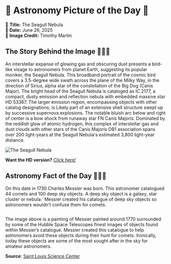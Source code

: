 # 🌌 Astronomy Picture of the Day 🌌
🔭 **Title:** The Seagull Nebula  
📅 **Date:** June 26, 2025  
📸 **Image Credit:** Timothy Martin  

## The Story Behind the Image 🧑‍🚀🔭
An interstellar expanse of glowing gas and obscuring dust presents a bird-like visage to astronomers from planet Earth, suggesting its popular moniker, the Seagull Nebula. This broadband portrait of the cosmic bird covers a 3.5-degree wide swath across the plane of the Milky Way, in the direction of Sirius, alpha star of the constellation of the Big Dog (Canis Major). The bright head of the Seagull Nebula is cataloged as IC 2177, a compact, dusty emission and reflection nebula with embedded massive star HD 53367. The larger emission region, encompassing objects with other catalog designations, is Likely part of an extensive shell structure swept up by successive supernova explosions. The notable bluish arc below and right of center is a bow shock from runaway star FN Canis Majoris. Dominated by the reddish glow of atomic hydrogen, this complex of interstellar gas and dust clouds with other stars of the Canis Majoris OB1 association spans over 200 light-years at the Seagull Nebula's estimated 3,800 light-year distance.

![The Seagull Nebula](https://apod.nasa.gov/apod/image/2506/IC2177SeagullLRGB-APOD1024.jpg)

**Want the HD version?** [Click here!](https://apod.nasa.gov/apod/image/2506/IC2177SeagullLRGB-APOD2048.jpg)

## Astronomy Fact of the Day 👩‍🚀🚀 
<p>On this date in 1730 Charles Messier was born. This astronomer catalogued 44 comets and 100 deep sky objects. A deep sky object is a galaxy, star cluster or nebula.  Messier created his catalogue of deep sky objects so astronomers wouldn’t confuse them for comets.</p>
<p><img src="https://www.slsc.org/wp-content/uploads/2025/06/jun-26.jpg" alt=""/></p>
<p>The image above is a painting of Messier painted around 1770 surrounded by some of the Hubble Space Telescopes finest images of objects found within Messier’s catalogue. Messier created this catalogue to help astronomers avoid these objects during their hunt for comets. Ironically, today these objects are some of the most sought after in the sky for amateur astronomers.</p>

**Source**: [Saint Louis Science Center](https://www.slsc.org/astronomy-fact-of-the-day-june-26-2025/)
